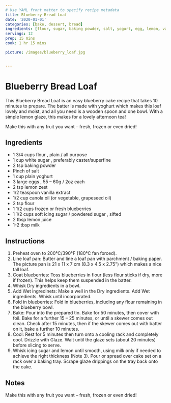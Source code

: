 ```yaml
---
# Use YAML front matter to specify recipe metadata
title: Blueberry Bread Loaf
date: '2020-01-01'
categories: [bake, dessert, bread]
ingredients: [flour, sugar, baking powder, salt, yogurt, egg, lemon, vanilla, blueberry, milk]
servings: 12
prep: 15 mins
cook: 1 hr 15 mins

picture: /images/blueberry_loaf.jpg


---
```


# Blueberry Bread Loaf

This Blueberry Bread Loaf is an easy blueberry cake recipe that takes 10 minutes to prepare. The batter is made with yoghurt which makes this loaf lovely and moist, and all you need is a wooden spoon and one bowl. With a simple lemon glaze, this makes for a lovely afternoon tea!

Make this with any fruit you want – fresh, frozen or even dried!

## Ingredients

- 1 3/4 cups flour , plain / all purpose
- 1 cup white sugar , preferably caster/superfine
- 2 tsp baking powder
- Pinch of salt
- 1 cup plain yoghurt
- 3 large eggs , 55 – 60g / 2oz each
- 2 tsp lemon zest
- 1/2 teaspoon vanilla extract
- 1/2 cup canola oil (or vegetable, grapeseed oil)
- 2 tsp flour
- 1 1/2 cups frozen or fresh blueberries 
- 1 1/2 cups soft icing sugar / powdered sugar , sifted
- 2 tbsp lemon juice
- 1-2 tbsp milk 


## Instructions

1. Preheat oven to 200°C/390°F (180°C fan forced).
2. Line loaf pan: Butter and line a loaf pan with parchment / baking paper. The picture pan is 21 x 11 x 7 cm (8.3 x 4.5 x 2.75") which makes a nice tall loaf.
3. Coat blueberries: Toss blueberries in flour (less flour sticks if dry, more if frozen). This helps keep them suspended in the batter.
4. Whisk Dry ingredients in a bowl.
5. Add Wet ingredinets: Make a well in the Dry ingredients. Add Wet ingredients. Whisk until incorporated.
6. Fold in blueberries: Fold in blueberries, including any flour remaining in the blueberry bowl.
7. Bake: Pour into the prepared tin. Bake for 50 minutes, then cover with foil. Bake for a further 15 – 25 minutes, or until a skewer comes out clean. Check after 15 minutes, then if the skewer comes out with batter on it, bake a further 10 minutes.
8. Cool: Rest for 5 minutes then turn onto a cooling rack and completely cool. Drizzle with Glaze. Wait until the glaze sets (about 20 minutes) before slicing to serve.
9. Whisk icing sugar and lemon until smooth, using milk only if needed to achieve the right thickness (Note 3). Pour or spread over cake set on a rack over a baking tray. Scrape glaze drippings on the tray back onto the cake.


## Notes
Make this with any fruit you want – fresh, frozen or even dried!
